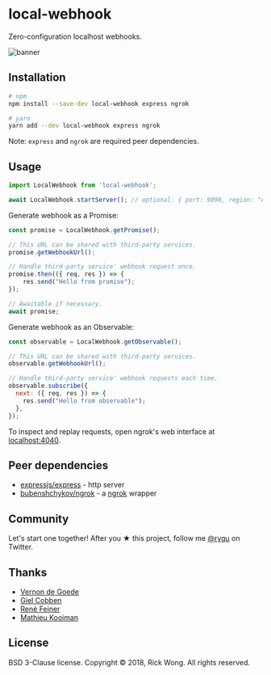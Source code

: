 # local-webhook

Zero-configuration localhost webhooks.

<p>  
  <img src="https://i.imgur.com/ySm2Noc.png" alt="banner" draggable="false">
</p>

## Installation

```bash
# npm
npm install --save-dev local-webhook express ngrok

# yarn
yarn add --dev local-webhook express ngrok
```

Note: `express` and `ngrok` are required peer dependencies.

## Usage

```js
import LocalWebhook from 'local-webhook';

await LocalWebhook.startServer(); // optional: { port: 9090, region: "eu" }
```

Generate webhook as a Promise:
```js
const promise = LocalWebhook.getPromise();

// This URL can be shared with third-party services.
promise.getWebhookUrl(); 

// Handle third-party service' webhook request once.
promise.then(({ req, res }) => {
    res.send("Hello from promise");
});

// Awaitable if necessary.
await promise;
```

Generate webhook as an Observable:
```js
const observable = LocalWebhook.getObservable();

// This URL can be shared with third-party services.
observable.getWebhookUrl(); 

// Handle third-party service' webhook requests each time.
observable.subscribe({
  next: ({ req, res }) => {
    res.send("Hello from observable");
  },
});
```

To inspect and replay requests, open ngrok's web interface at [localhost:4040](http://localhost:4040).

## Peer dependencies

- [expressjs/express](https://github.com/expressjs/express) - http server
- [bubenshchykov/ngrok](https://github.com/bubenshchykov/ngrok) - a [ngrok](https://ngrok.com/) wrapper

## Community

Let's start one together! After you ★ this project, follow me [@rygu](https://twitter.com/rygu) on Twitter.

## Thanks

- [Vernon de Goede](https://github.com/vernondegoede)
- [Giel Cobben](https://github.com/gielcobben)
- [René Feiner](https://github.com/rfeiner)
- [Mathieu Kooiman](https://github.com/mathieuk)

## License

BSD 3-Clause license. Copyright © 2018, Rick Wong. All rights reserved.
